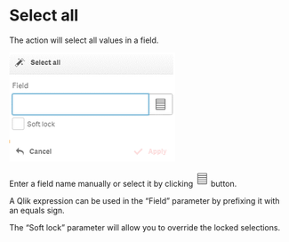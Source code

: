 # Select all

The action will select all values in a field.

![](<../.gitbook/assets/image (128).png>)


Enter a field name manually or select it by clicking <img src="../.gitbook/assets/image (127).png" alt="" data-size="original"> button.&#x20;

A Qlik expression can be used in the “Field” parameter by prefixing it with an equals sign.

The “Soft lock” parameter will allow you to override the locked selections.
